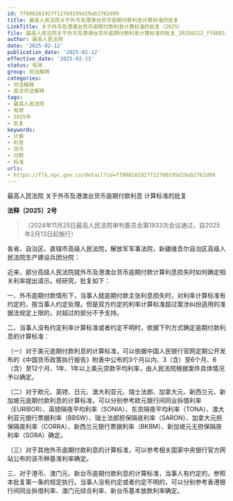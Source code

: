 ```yaml
---
id: ff808181927f12760195d19ab2762d99
title: 最高人民法院关于外币及港澳台货币逾期付款利息计算标准的批复
LinkTitle: 关于外币及港澳台货币逾期付款利息计算标准的批复（2025）
file: 最高人民法院关于外币及港澳台货币逾期付款利息计算标准的批复_20250212_ff808181927f12760195d19ab2762d99.docx
author: 最高人民法院
date: '2025-02-12'
publication_date: '2025-02-12'
effective_date: '2025-02-13'
status: 有效
group: 司法解释
categories:
- 司法解释
- 高法司法解释
tags:
- 最高人民法院
- 有效
- 2025年
- 批复
keywords:
- 计算
- 利息
- 货币
- 付款
- 标准
urls:
- https://flk.npc.gov.cn/detail?id=ff808181927f12760195d19ab2762d99
---
```


最高人民法院
关于外币及港澳台货币逾期付款利息
计算标准的批复

**法释〔2025〕2号**

> （2024年11月25日最高人民法院审判委员会第1933次会议通过，自2025年2月13日起施行）

各省、自治区、直辖市高级人民法院，解放军军事法院，新疆维吾尔自治区高级人民法院生产建设兵团分院：

近来，部分高级人民法院就外币及港澳台货币逾期付款计算利息损失时如何确定相关利率提出请示。经研究，批复如下：

一、外币逾期付款情形下，当事人就逾期付款主张利息损失时，对利率计算标准有约定的，按当事人约定处理。但是双方约定的利率计算标准超过案涉纠纷适用的准据法规定上限的，对超过的部分不予支持。

二、当事人没有约定利率计算标准或者约定不明时，依据下列方式确定逾期付款利息的计算标准：

（一）对于美元逾期付款利息的计算标准，可以依据中国人民银行官网定期公开发布的《中国货币政策执行报告》附表中公布的3个月以内、3（含）至6个月、6（含）至12个月、1年、1年以上美元贷款平均利率，由人民法院根据案件具体情况予以确定。

（二）对于欧元、英镑、日元、澳大利亚元、瑞士法郎、加拿大元、新西兰元、新加坡元逾期付款利息的计算标准，可以分别参考欧元银行间同业拆借利率（EURIBOR）、英镑隔夜平均利率（SONIA）、东京隔夜平均利率（TONA）、澳大利亚元银行票据利率（BBSW）、瑞士法郎担保隔夜利率（SARON）、加拿大元担保隔夜利率（CORRA）、新西兰元银行票据利率（BKBM）、新加坡元无担保隔夜利率（SORA）确定。

（三）对于其他外币逾期付款利息的计算标准，可以参考相关国家中央银行官方网站公布的该币种基准利率确定。

三、对于港币、澳门元、新台币逾期付款利息的计算标准，当事人有约定的，参照本批复第一条的规定执行。当事人没有约定或者约定不明的，可以分别参考香港银行间同业拆借利率、澳门元综合利率、新台币基本放款利率确定。
